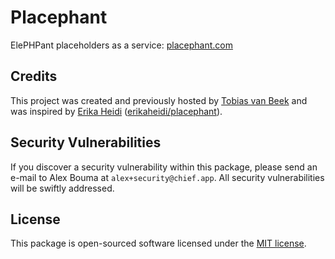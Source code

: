 # Placephant

ElePHPant placeholders as a service: [placephant.com](https://placephant.com/)

## Credits

This project was created and previously hosted by [Tobias van Beek](https://tjvb.nl) and was inspired
by [Erika Heidi](https://eheidi.dev/about/erika/) ([erikaheidi/placephant](https://github.com/erikaheidi/placephant)).

## Security Vulnerabilities

If you discover a security vulnerability within this package, please send an e-mail to Alex Bouma at `alex+security@chief.app`. All security vulnerabilities will be swiftly addressed.

## License

This package is open-sourced software licensed under the [MIT license](http://opensource.org/licenses/MIT).
